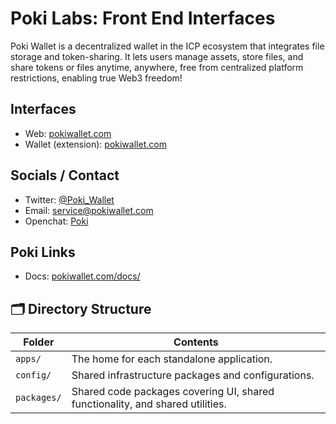 # Poki Labs: Front End Interfaces

Poki Wallet is a decentralized wallet in the ICP ecosystem that integrates file storage and token-sharing. It lets users manage assets, store files, and share tokens or files anytime, anywhere, free from centralized platform restrictions, enabling true Web3 freedom!

## Interfaces

- Web: [pokiwallet.com](https://pokiwallet.com)
- Wallet (extension): [pokiwallet.com](https://pokiwallet.com)

## Socials / Contact

- Twitter: [@Poki_Wallet](https://x.com/Poki_Wallet)
- Email: [service@pokiwallet.com](mailto:service@pokiwallet.com)
- Openchat: [Poki](https://oc.app/community/peafy-yaaaa-aaaac-aowna-cai/channel/1166547397)

## Poki Links

- Docs: [pokiwallet.com/docs/](https://pokiwallet.gitbook.io/pokiwallet)

## 🗂 Directory Structure

| Folder      | Contents                                                                       |
| ----------- | ------------------------------------------------------------------------------ |
| `apps/`     | The home for each standalone application.                                      |
| `config/`   | Shared infrastructure packages and configurations.                             |
| `packages/` | Shared code packages covering UI, shared functionality, and shared utilities.  |
